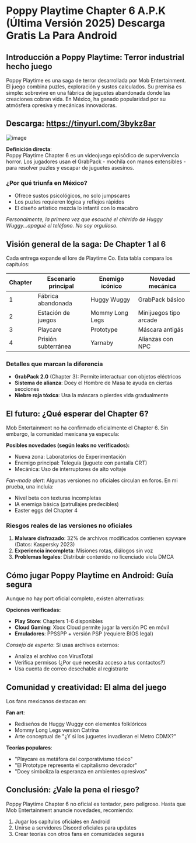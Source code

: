 # Poppy Playtime Chapter 6 A.P.K (Última Versión 2025) Descarga Gratis La Para Android

## Introducción a Poppy Playtime: Terror industrial hecho juego  
Poppy Playtime es una saga de terror desarrollada por Mob Entertainment. El juego combina puzles, exploración y sustos calculados. Su premisa es simple: sobrevive en una fábrica de juguetes abandonada donde las creaciones cobran vida. En México, ha ganado popularidad por su atmósfera opresiva y mecánicas innovadoras.

## Descarga: https://tinyurl.com/3bykz8ar

![image](https://github.com/user-attachments/assets/bc850fd7-319b-4852-ab29-d8d42e5d8af2)

**Definición directa**:  
Poppy Playtime Chapter 6 es un videojuego episódico de supervivencia horror. Los jugadores usan el GrabPack - mochila con manos extensibles - para resolver puzles y escapar de juguetes asesinos.

### ¿Por qué triunfa en México?  
- Ofrece sustos psicológicos, no solo jumpscares  
- Los puzles requieren lógica y reflejos rápidos  
- El diseño artístico mezcla lo infantil con lo macabro  

*Personalmente, la primera vez que escuché el chirrido de Huggy Wuggy...apagué el teléfono. No soy orgulloso.*

## Visión general de la saga: De Chapter 1 al 6  
Cada entrega expande el lore de Playtime Co. Esta tabla compara los capítulos:

| Chapter | Escenario principal | Enemigo icónico | Novedad mecánica |
|----------|---------------------|------------------|------------------|
| 1        | Fábrica abandonada  | Huggy Wuggy      | GrabPack básico  |
| 2        | Estación de juegos  | Mommy Long Legs  | Minijuegos tipo arcade |
| 3        | Playcare            | Prototype        | Máscara antigás  |
| 4        | Prisión subterránea | Yarnaby          | Alianzas con NPC |

### Detalles que marcan la diferencia  
- **GrabPack 2.0** (Chapter 3): Permite interactuar con objetos eléctricos  
- **Sistema de alianza**: Doey el Hombre de Masa te ayuda en ciertas secciones  
- **Niebre roja tóxica**: Usa la máscara o pierdes vida gradualmente  

## El futuro: ¿Qué esperar del Chapter 6?  
Mob Entertainment no ha confirmado oficialmente el Chapter 6. Sin embargo, la comunidad mexicana ya especula:

**Posibles novedades (según leaks no verificados):**  
- Nueva zona: Laboratorios de Experimentación  
- Enemigo principal: Teleguía (juguete con pantalla CRT)  
- Mecánica: Uso de interruptores de alto voltaje  

*Fan-made alert*: Algunas versiones no oficiales circulan en foros. En mi prueba, una incluía:  
- Nivel beta con texturas incompletas  
- IA enemiga básica (patrullajes predecibles)  
- Easter eggs del Chapter 4  

### Riesgos reales de las versiones no oficiales  
1. **Malware disfrazado**: 32% de archivos modificados contienen spyware (Datos: Kaspersky 2023)  
2. **Experiencia incompleta**: Misiones rotas, diálogos sin voz  
3. **Problemas legales**: Distribuir contenido no licenciado viola DMCA  

## Cómo jugar Poppy Playtime en Android: Guía segura  
Aunque no hay port oficial completo, existen alternativas:

**Opciones verificadas:**  
- **Play Store**: Chapters 1-6 disponibles  
- **Cloud Gaming**: Xbox Cloud permite jugar la versión PC en móvil  
- **Emuladores**: PPSSPP + versión PSP (requiere BIOS legal)  

*Consejo de experto*: Si usas archivos externos:  
- Analiza el archivo con VirusTotal  
- Verifica permisos (¿Por qué necesita acceso a tus contactos?)  
- Usa cuenta de correo desechable al registrarte  

## Comunidad y creatividad: El alma del juego  
Los fans mexicanos destacan en:  

**Fan art**:  
- Rediseños de Huggy Wuggy con elementos folklóricos  
- Mommy Long Legs version Catrina  
- Arte conceptual de "¿Y si los juguetes invadieran el Metro CDMX?"  

**Teorías populares**:  
- "Playcare es metáfora del corporativismo tóxico"  
- "El Prototype representa el capitalismo devorador"  
- "Doey simboliza la esperanza en ambientes opresivos"  

## Conclusión: ¿Vale la pena el riesgo?  
Poppy Playtime Chapter 6 no oficial es tentador, pero peligroso. Hasta que Mob Entertainment anuncie novedades, recomiendo:  

1. Jugar los capítulos oficiales en Android  
2. Unirse a servidores Discord oficiales para updates  
3. Crear teorías con otros fans en comunidades seguras  

